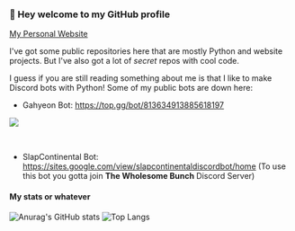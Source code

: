 ### 👋 Hey welcome to my GitHub profile

[My Personal Website](https://markokupresanin.github.io/KaptainKermit1/)  

I've got some public repositories here that are mostly Python and website projects. But I've also got a lot of *secret* repos with cool code.

I guess if you are still reading something about me is that I like to make Discord bots with Python!
Some of my public bots are down here:


   * Gahyeon Bot: https://top.gg/bot/813634913885618197
​​​​<a href="https://top.gg/bot/813634913885618197">
  <img src="https://top.gg/api/widget/813634913885618197.svg">
</a>
  
  ​​
   * SlapContinental Bot: https://sites.google.com/view/slapcontinentaldiscordbot/home (To use this bot you gotta join **The Wholesome Bunch** Discord Server)
  
  
  
  
#### My stats or whatever


![Anurag's GitHub stats](https://github-readme-stats.vercel.app/api?username=MarkoKupresanin&show_icons=true&theme=tokyonight)
![Top Langs](https://github-readme-stats.vercel.app/api/top-langs/?username=MarkoKupresanin&layout=compact)



<!--THEMES FOR THE WIDGET THING:    dark, radical, merko, gruvbox, tokyonight, onedark, cobalt, synthwave, highcontrast, dracula -->
